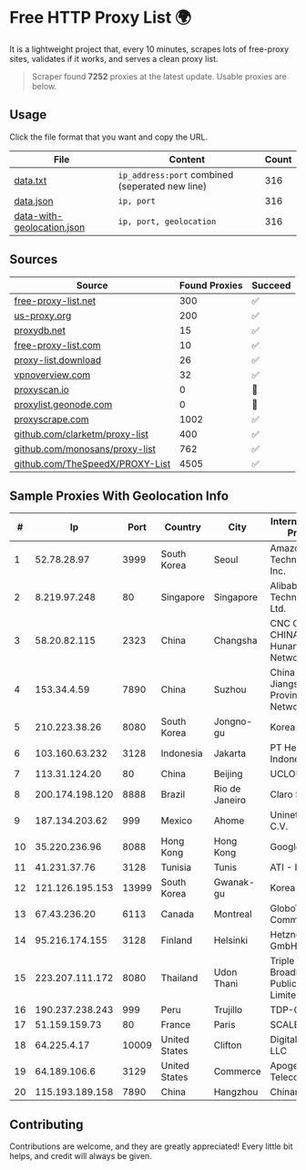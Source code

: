
# Free HTTP Proxy List 🌍

It is a lightweight project that, every 10 minutes, scrapes lots of free-proxy sites, validates if it works, and serves a clean proxy list.


> Scraper found **7252** proxies at the latest update. Usable proxies are below.

## Usage

Click the file format that you want and copy the URL.


|File|Content|Count|
|----|-------|-----|
|[data.txt](https://raw.githubusercontent.com/themiralay/Proxy-List-World/master/data.txt)|`ip_address:port` combined (seperated new line)|316|
|[data.json](https://raw.githubusercontent.com/themiralay/Proxy-List-World/master/data.json)|`ip, port`|316|
|[data-with-geolocation.json](https://raw.githubusercontent.com/themiralay/Proxy-List-World/master/data-with-geolocation.json)|`ip, port, geolocation`|316|

## Sources

|Source|Found Proxies|Succeed|
|------|-------------|-------|
|[free-proxy-list.net](https://free-proxy-list.net)|300|✅|
|[us-proxy.org](https://www.us-proxy.org)|200|✅|
|[proxydb.net](http://proxydb.net)|15|✅|
|[free-proxy-list.com](https://free-proxy-list.com/?page=&port=&type%5B%5D=http&type%5B%5D=https&up_time=0&search=Search)|10|✅|
|[proxy-list.download](https://www.proxy-list.download/HTTP)|26|✅|
|[vpnoverview.com](https://vpnoverview.com/privacy/anonymous-browsing/free-proxy-servers)|32|✅|
|[proxyscan.io](https://www.proxyscan.io)|0|🚫|
|[proxylist.geonode.com](https://proxylist.geonode.com/api/proxy-list?limit=300&page=1&sort_by=lastChecked&sort_type=desc&protocols=http,https)|0|🚫|
|[proxyscrape.com](https://api.proxyscrape.com/v2/?request=displayproxies&protocol=http&timeout=10000&country=all&ssl=all&anonymity=all)|1002|✅|
|[github.com/clarketm/proxy-list](https://raw.githubusercontent.com/clarketm/proxy-list/master/proxy-list-raw.txt)|400|✅|
|[github.com/monosans/proxy-list](https://raw.githubusercontent.com/monosans/proxy-list/main/proxies/http.txt)|762|✅|
|[github.com/TheSpeedX/PROXY-List](https://raw.githubusercontent.com/TheSpeedX/PROXY-List/master/http.txt)|4505|✅|


## Sample Proxies With Geolocation Info

|#|Ip|Port|Country|City|Internet Service Provider|
|-|--|----|-------|----|-------------------------|
|1|52.78.28.97|3999|South Korea|Seoul|Amazon Technologies Inc.|
|2|8.219.97.248|80|Singapore|Singapore|Alibaba (US) Technology Co., Ltd.|
|3|58.20.82.115|2323|China|Changsha|CNC Group CHINA169 Hunan Province Network|
|4|153.34.4.59|7890|China|Suzhou|China Unicom Jiangsu Province Network|
|5|210.223.38.26|8080|South Korea|Jongno-gu|Korea Telecom|
|6|103.160.63.232|3128|Indonesia|Jakarta|PT Herza Digital Indonesia|
|7|113.31.124.20|80|China|Beijing|UCLOUD|
|8|200.174.198.120|8888|Brazil|Rio de Janeiro|Claro S.A|
|9|187.134.203.62|999|Mexico|Ahome|Uninet S.A. de C.V.|
|10|35.220.236.96|8088|Hong Kong|Hong Kong|Google LLC|
|11|41.231.37.76|3128|Tunisia|Tunis|ATI - ISP|
|12|121.126.195.153|13999|South Korea|Gwanak-gu|Korea Telecom|
|13|67.43.236.20|6113|Canada|Montreal|GloboTech Communications|
|14|95.216.174.155|3128|Finland|Helsinki|Hetzner Online GmbH|
|15|223.207.111.172|8080|Thailand|Udon Thani|Triple T Broadband Public Company Limited|
|16|190.237.238.243|999|Peru|Trujillo|TDP-GRS|
|17|51.159.159.73|80|France|Paris|SCALEWAY|
|18|64.225.4.17|10009|United States|Clifton|DigitalOcean, LLC|
|19|64.189.106.6|3129|United States|Commerce|Apogee Telecom Inc.|
|20|115.193.189.158|7890|China|Hangzhou|Chinanet|



## Contributing

Contributions are welcome, and they are greatly appreciated! Every
little bit helps, and credit will always be given.

